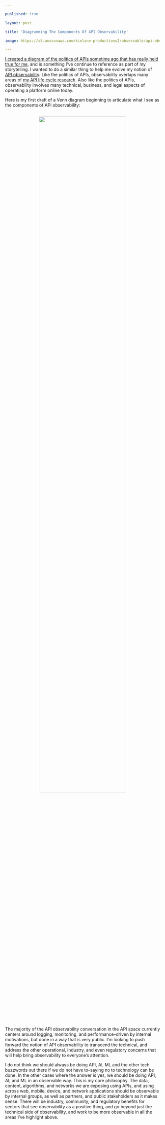 ---
published: true
layout: post
title: 'Diagramming The Components Of API Observability'
image: https://s3.amazonaws.com/kinlane-productions2/observable/api-observability-venn.png
---

<p><a href="https://apievangelist.com/2014/03/17/politics-of-apis/">I created a diagram of the politics of APIs sometime ago that has really held true for me</a>, and is something I’ve continue to reference as part of my storytelling. I wanted to do a similar thing to help me evolve my notion of <a href="https://apievangelist.com/2016/10/25/thinking-about-an-api-observability-stack/">API observability</a>. Like the politics of APIs, observability overlaps many areas of <a href="http://apievangelist.com/api-lifecycle/">my API life cycle research</a>. Also like the politics of APIs, observability involves many technical, business, and legal aspects of operating a platform online today.

<p>Here is my first draft of a Venn diagram beginning to articulate what I see as the components of API observability:

<p align="center"><img src="https://s3.amazonaws.com/kinlane-productions2/observable/api-observability-venn.png" width="75%" style="padding: 15px;" align="center" />

<p>The majority of the API observability conversation in the API space currently centers around logging, monitoring, and performance–driven by internal motivations, but done in a way that is very public. I’m looking to push forward the notion of API observability to transcend the technical, and address the other operational, industry, and even regulatory concerns that will help bring observability to everyone’s attention.

<p>I do not think we should always be doing API, AI, ML and the other tech buzzwords out there if we do not have to–saying no to technology can be done. In the other cases where the answer is yes, we should be doing API, AI, and ML in an observable way. This is my core philosophy. The data, content, algorithms, and networks we are exposing using APIs, and using across web, mobile, device, and network applications should be observable by internal groups, as well as partners, and public stakeholders as it makes sense. There will be industry, community, and regulatory benefits for sectors that see observability as a positive thing, and go beyond just the technical side of observability, and work to be more observable in all the areas I’ve highlight above.


